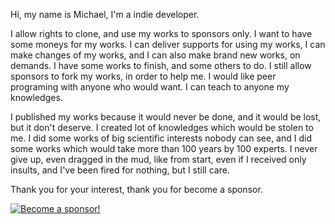 ﻿  
Hi, my name is Michael, I'm a indie developer.
  
I allow rights to clone, and use my works to sponsors only. I want to have some moneys for my works. I can deliver supports for using my works, I can make changes of my works, and I can also make brand new works, on demands. I have some works to finish, and some others to do. I still allow sponsors to fork my works, in order to help me. I would like peer programing with anyone who would want. I can teach to anyone my knowledges.
  
I published my works because it would never be done, and it would be lost, but it don't deserve. I created lot of knowledges which would be stolen to me. I did some works of big scientific interests nobody can see, and I did some works which would take more than 100 years by 100 experts. I never give up, even dragged in the mud, like from start, even if I received only insults, and I've been fired for nothing, but I still care.
  
Thank you for your interest, thank you for become a sponsor.
  
[![Become a sponsor!](https://img.shields.io/static/v1?label=Sponsor&message=%E2%9D%A4&logo=GitHub&color=%23fe8e86)](https://github.com/sponsors/michaelandrefraniatte)
  